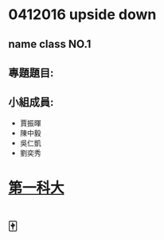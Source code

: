 # 0412016 upside down

## name class NO.1

## 專題題目:

## 小組成員:

* 賈振暉
* 陳中毅
* 吳仁凱
* 劉奕秀

# [**第一科大**](http://www.nkfust.edu.tw/bin/home.php)

# :mahjong: